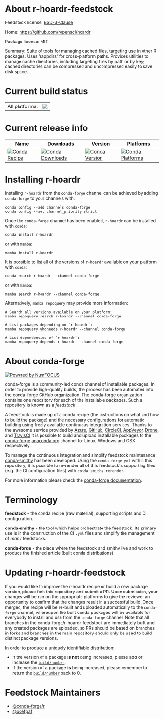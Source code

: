 About r-hoardr-feedstock
========================

Feedstock license: [BSD-3-Clause](https://github.com/conda-forge/r-hoardr-feedstock/blob/main/LICENSE.txt)

Home: https://github.com/ropensci/hoardr

Package license: MIT

Summary: Suite of tools for managing cached files, targeting use in other R packages. Uses 'rappdirs' for cross-platform paths. Provides utilities to manage cache directories, including targeting files by path or by key; cached directories can be compressed and uncompressed easily to save disk space.

Current build status
====================


<table><tr><td>All platforms:</td>
    <td>
      <a href="https://dev.azure.com/conda-forge/feedstock-builds/_build/latest?definitionId=1239&branchName=main">
        <img src="https://dev.azure.com/conda-forge/feedstock-builds/_apis/build/status/r-hoardr-feedstock?branchName=main">
      </a>
    </td>
  </tr>
</table>

Current release info
====================

| Name | Downloads | Version | Platforms |
| --- | --- | --- | --- |
| [![Conda Recipe](https://img.shields.io/badge/recipe-r--hoardr-green.svg)](https://anaconda.org/conda-forge/r-hoardr) | [![Conda Downloads](https://img.shields.io/conda/dn/conda-forge/r-hoardr.svg)](https://anaconda.org/conda-forge/r-hoardr) | [![Conda Version](https://img.shields.io/conda/vn/conda-forge/r-hoardr.svg)](https://anaconda.org/conda-forge/r-hoardr) | [![Conda Platforms](https://img.shields.io/conda/pn/conda-forge/r-hoardr.svg)](https://anaconda.org/conda-forge/r-hoardr) |

Installing r-hoardr
===================

Installing `r-hoardr` from the `conda-forge` channel can be achieved by adding `conda-forge` to your channels with:

```
conda config --add channels conda-forge
conda config --set channel_priority strict
```

Once the `conda-forge` channel has been enabled, `r-hoardr` can be installed with `conda`:

```
conda install r-hoardr
```

or with `mamba`:

```
mamba install r-hoardr
```

It is possible to list all of the versions of `r-hoardr` available on your platform with `conda`:

```
conda search r-hoardr --channel conda-forge
```

or with `mamba`:

```
mamba search r-hoardr --channel conda-forge
```

Alternatively, `mamba repoquery` may provide more information:

```
# Search all versions available on your platform:
mamba repoquery search r-hoardr --channel conda-forge

# List packages depending on `r-hoardr`:
mamba repoquery whoneeds r-hoardr --channel conda-forge

# List dependencies of `r-hoardr`:
mamba repoquery depends r-hoardr --channel conda-forge
```


About conda-forge
=================

[![Powered by
NumFOCUS](https://img.shields.io/badge/powered%20by-NumFOCUS-orange.svg?style=flat&colorA=E1523D&colorB=007D8A)](https://numfocus.org)

conda-forge is a community-led conda channel of installable packages.
In order to provide high-quality builds, the process has been automated into the
conda-forge GitHub organization. The conda-forge organization contains one repository
for each of the installable packages. Such a repository is known as a *feedstock*.

A feedstock is made up of a conda recipe (the instructions on what and how to build
the package) and the necessary configurations for automatic building using freely
available continuous integration services. Thanks to the awesome service provided by
[Azure](https://azure.microsoft.com/en-us/services/devops/), [GitHub](https://github.com/),
[CircleCI](https://circleci.com/), [AppVeyor](https://www.appveyor.com/),
[Drone](https://cloud.drone.io/welcome), and [TravisCI](https://travis-ci.com/)
it is possible to build and upload installable packages to the
[conda-forge](https://anaconda.org/conda-forge) [anaconda.org](https://anaconda.org/)
channel for Linux, Windows and OSX respectively.

To manage the continuous integration and simplify feedstock maintenance
[conda-smithy](https://github.com/conda-forge/conda-smithy) has been developed.
Using the ``conda-forge.yml`` within this repository, it is possible to re-render all of
this feedstock's supporting files (e.g. the CI configuration files) with ``conda smithy rerender``.

For more information please check the [conda-forge documentation](https://conda-forge.org/docs/).

Terminology
===========

**feedstock** - the conda recipe (raw material), supporting scripts and CI configuration.

**conda-smithy** - the tool which helps orchestrate the feedstock.
                   Its primary use is in the construction of the CI ``.yml`` files
                   and simplify the management of *many* feedstocks.

**conda-forge** - the place where the feedstock and smithy live and work to
                  produce the finished article (built conda distributions)


Updating r-hoardr-feedstock
===========================

If you would like to improve the r-hoardr recipe or build a new
package version, please fork this repository and submit a PR. Upon submission,
your changes will be run on the appropriate platforms to give the reviewer an
opportunity to confirm that the changes result in a successful build. Once
merged, the recipe will be re-built and uploaded automatically to the
`conda-forge` channel, whereupon the built conda packages will be available for
everybody to install and use from the `conda-forge` channel.
Note that all branches in the conda-forge/r-hoardr-feedstock are
immediately built and any created packages are uploaded, so PRs should be based
on branches in forks and branches in the main repository should only be used to
build distinct package versions.

In order to produce a uniquely identifiable distribution:
 * If the version of a package **is not** being increased, please add or increase
   the [``build/number``](https://docs.conda.io/projects/conda-build/en/latest/resources/define-metadata.html#build-number-and-string).
 * If the version of a package **is** being increased, please remember to return
   the [``build/number``](https://docs.conda.io/projects/conda-build/en/latest/resources/define-metadata.html#build-number-and-string)
   back to 0.

Feedstock Maintainers
=====================

* [@conda-forge/r](https://github.com/conda-forge/r/)
* [@ocefpaf](https://github.com/ocefpaf/)

